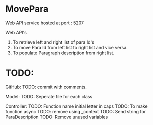# MovePara

Web API service hosted at port : 5207

Web API's
1. To retrieve left and right list of para Id's
2. To move Para Id from left list to right list and vice versa.
3. To populate Paragraph description from right list.  


# TODO:
GitHub:
TODO: commit with comments. 

Model:
TODO: Seperate file for each class

Controller:
TODO: Function name initial letter in caps
TODO: To make function async
TODO: remove using _context 
TODO: Send string for ParaDescription
TODO: Remove unused variables

